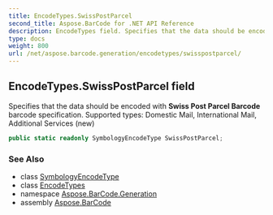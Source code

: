 ```yaml
---
title: EncodeTypes.SwissPostParcel
second_title: Aspose.BarCode for .NET API Reference
description: EncodeTypes field. Specifies that the data should be encoded with Swiss Post Parcel Barcode barcode specification. Supported types Domestic Mail International Mail Additional Services new
type: docs
weight: 800
url: /net/aspose.barcode.generation/encodetypes/swisspostparcel/
---
```

## EncodeTypes.SwissPostParcel field

Specifies that the data should be encoded with **Swiss Post Parcel Barcode** barcode specification. Supported types: Domestic Mail, International Mail, Additional Services (new)

```csharp
public static readonly SymbologyEncodeType SwissPostParcel;
```

### See Also

* class [SymbologyEncodeType](../../symbologyencodetype/)
* class [EncodeTypes](../)
* namespace [Aspose.BarCode.Generation](../../../aspose.barcode.generation/)
* assembly [Aspose.BarCode](../../../)


